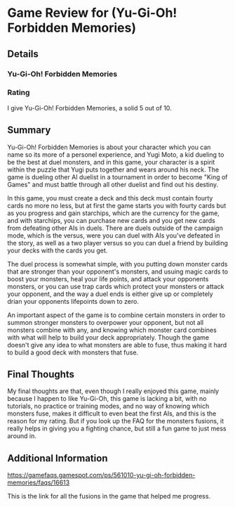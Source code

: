 # Game Review for (Yu-Gi-Oh! Forbidden Memories)

## Details

### Yu-Gi-Oh! Forbidden Memories

### Rating
I give Yu-Gi-Oh! Forbidden Memories, a solid 5 out of 10.

## Summary
Yu-Gi-Oh! Forbidden Memories is about your character which you can name so its more of a personel experience, and Yugi Moto, a kid dueling to be the best at duel monsters, and in this game, your character is a spirit within the puzzle that Yugi puts together and wears around his neck. The game is dueling other AI duelist in a tournament in order to become "King of Games" and must battle through all other duelist and find out his destiny.

In this game, you must create a deck and this deck must contain fourty cards no more no less, but at first the game starts you with fourty cards but as you progress and gain starchips, which are the currency for the game, and with starchips, you can purchase new cards and you get new cards from defeating other AIs in duels. There are duels outside of the campaign mode, which is the versus, were you can duel with AIs you've defeated in the story, as well as a two player versus so you can duel a friend by building your decks with the cards you get.

The duel process is somewhat simple, with you putting down monster cards that are stronger than your opponent's monsters, and usuing magic cards to boost your monsters, heal your life points, and attack your opponents monsters, or you can use trap cards which protect your monsters or attack your opponent, and the way a duel ends is either give up or completely drian your opponents lifepoints down to zero. 

An important aspect of the game is to combine certain monsters in order to summon stronger monsters to overpower your opponent, but not all monsters combine with any, and knowing which monster card combines with what will help to build your deck appropriately. Though the game doesn't give any idea to what monsters are able to fuse, thus making it hard to build a good deck with monsters that fuse.

## Final Thoughts
My final thoughts are that, even though I really enjoyed this game, mainly because I happen to like Yu-Gi-Oh, this game is lacking a bit, with no tutorials, no practice or training modes, and no way of knowing which monsters fuse, makes it difficult to even beat the first AIs, and this is the reason for my rating. But if you look up the FAQ for the monsters fusions, it really helps in giving you a fighting chance, but still a fun game to just mess around in.

## Additional Information
https://gamefaqs.gamespot.com/ps/561010-yu-gi-oh-forbidden-memories/faqs/16613

This is the link for all the fusions in the game that helped me progress.
